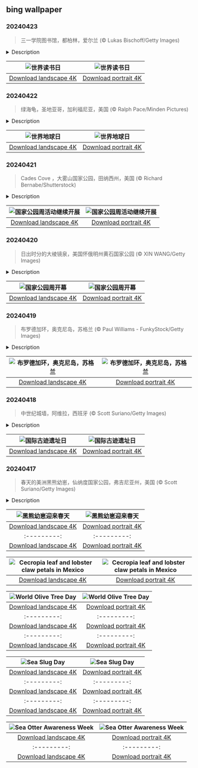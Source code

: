 ## bing wallpaper

### 20240423

> 三一学院图书馆，都柏林，爱尔兰 (© Lukas Bischoff/Getty Images)

<details>
<summary>Description</summary>

> 在爱尔兰中心，在都柏林圣三一学院图书馆历史悠久的大厅里，卷轴和古籍低声诉说着久远的故事。今天，这些沉默的故事讲述者将大放异彩。世界图书日由联合国教科文组织于1995年设立，旨在提醒人们阅读、出版和版权的重要性。但为什么是4月23日呢？因为这一天是威廉·莎士比亚、米格尔·德·塞万提斯和其他几位文学巨匠共同的忌日！从每年在马里兰州肯辛顿举办的汇集众多作家、诗人和文学组织的街头庆祝活动，到世界各地许多国家向孩子们分发图书券，这一天在书页翻动的沙沙声中变得生机勃勃。有趣的是，联合国教科文组织每年都会推选一个城市为“世界图书之都”，被选中的城市将在被授予的一年中开展促进阅读的活动，今年当选是法国斯特拉斯堡。那么，你选好要读的书了吗？
> 
> 
> 
> 

</details>

| ![世界读书日](https://cn.bing.com/th?id=OHR.TrinityDublin_ZH-CN7902993255_UHD.jpg&pid=hp&w=400&h=224&rs=1&c=4) | ![世界读书日](https://cn.bing.com/th?id=OHR.TrinityDublin_ZH-CN7902993255_1080x1920.jpg&pid=hp&w=155&h=315&rs=1&c=4) |
|:---------:|:---------:|
| [Download landscape 4K](https://cn.bing.com/th?id=OHR.TrinityDublin_ZH-CN7902993255_UHD.jpg) | [Download portrait 4K](https://cn.bing.com/th?id=OHR.TrinityDublin_ZH-CN7902993255_1080x1920.jpg) |

### 20240422

> 绿海龟，圣地亚哥，加利福尼亚，美国 (© Ralph Pace/Minden Pictures)

<details>
<summary>Description</summary>

> 今天是“地球日”，一个专门为保护地球环境而设立的节日，旨在提高民众对于现有环境问题的认识。1969年，时任威斯康星州参议员的盖洛德·纳尔逊目睹了库亚霍加河着火和圣巴巴拉石油泄漏等事件，他认为世界需要一项环保倡议，于是埋下了设立“地球日”的种子。一年后，首届“地球日”活动举行。现在，“地球日”已经发展成为一年一度的活动，有超过193个国家的10亿多人参加。今年，这项活动的重点是塑料，因为塑料污染已经严重影响了陆地和海洋环境。许多物种，包括图片中的这只绿海龟，误将海洋中的塑料垃圾当作食物食用。并且，这些塑料垃圾还会带来缠绕风险，也有可能分解成微塑料。每年约有2500万吨塑料进入水生生态系统。因此，赶快行动起来吧！植树造林、清理海滩，倡导环境保护及可持续发展，为人类共同的家园贡献自己的一份力量。毕竟，没有第二个地球！
> 
> 
> 
> 

</details>

| ![世界地球日](https://cn.bing.com/th?id=OHR.EarthDayTurtle_ZH-CN4642042701_UHD.jpg&pid=hp&w=400&h=224&rs=1&c=4) | ![世界地球日](https://cn.bing.com/th?id=OHR.EarthDayTurtle_ZH-CN4642042701_1080x1920.jpg&pid=hp&w=155&h=315&rs=1&c=4) |
|:---------:|:---------:|
| [Download landscape 4K](https://cn.bing.com/th?id=OHR.EarthDayTurtle_ZH-CN4642042701_UHD.jpg) | [Download portrait 4K](https://cn.bing.com/th?id=OHR.EarthDayTurtle_ZH-CN4642042701_1080x1920.jpg) |

### 20240421

> Cades Cove ，大雾山国家公园，田纳西州，美国 (© Richard Bernabe/Shutterstock)

<details>
<summary>Description</summary>

> 随着美国国家公园周活动的开展，让我们一起去田纳西州的大雾山国家公园走走吧！该公园成立于1934年，占地面积超过522,419英亩。这座公园的大部分地区都被森林覆盖着，是1500种开花植物、952种藻类、65种哺乳动物和240多种鸟类的家园，大雾山国家公也因此成为了国际生物圈保护区。
> 
> 在今天的照片中看到的开字山凹是大雾山国家公园内的一个山谷，以其迷人的风景和历史建筑（包括小木屋、谷仓和教堂）而闻名。在探索公园的同时，你还可以参观咆哮叉机动车自然小径、卡特罗基山和埃尔克蒙特等历史名胜。如果你想看萤火虫，埃尔克蒙特就是你的不二之选。如果你是一名地质学家，这里也有适合你的东西：这个公园是前寒武纪晚期岩石的家园。所以，释放你的冒险精神，与其他人一起去探索国家公园吧！
> 
> 

</details>

| ![国家公园周活动继续开展](https://cn.bing.com/th?id=OHR.CadesCove_ZH-CN3950297181_UHD.jpg&pid=hp&w=400&h=224&rs=1&c=4) | ![国家公园周活动继续开展](https://cn.bing.com/th?id=OHR.CadesCove_ZH-CN3950297181_1080x1920.jpg&pid=hp&w=155&h=315&rs=1&c=4) |
|:---------:|:---------:|
| [Download landscape 4K](https://cn.bing.com/th?id=OHR.CadesCove_ZH-CN3950297181_UHD.jpg) | [Download portrait 4K](https://cn.bing.com/th?id=OHR.CadesCove_ZH-CN3950297181_1080x1920.jpg) |

### 20240420

> 日出时分的大棱镜泉，美国怀俄明州黄石国家公园 (© XIN WANG/Getty Images)

<details>
<summary>Description</summary>

> 准备好你的登山靴吧，因为美国国家公园周到了！美国各地最迷人的风景区已敞开大门，邀请大家免费拥抱大自然。在整个庆祝活动期间，美国国家公园管理局将组织各种活动，包括由护林员带领的参观活动、志愿者活动和教育研讨会。
> 
> 如果你在怀俄明州，您可能想去黄石国家公园看看。作为世界上第一个国家公园，该公园以其植物群、动物群（包括落基山狼、灰熊和黑熊）、超级火山和许多地热景观而闻名，而今天的图片上的大棱镜泉正是其中之一。位于中间歇泉盆地的大棱镜泉从里向外呈现出蓝、绿、黄、橙、红等不同颜色，这种现象是由水体中生活的藻类和含色素的细菌等微生物造成的。外面有太多的东西等着你去探索，所以快召集你的朋友，到野外去吧。
> 
> 

</details>

| ![国家公园周开幕](https://cn.bing.com/th?id=OHR.YellowstoneGeyser_ZH-CN3441008468_UHD.jpg&pid=hp&w=400&h=224&rs=1&c=4) | ![国家公园周开幕](https://cn.bing.com/th?id=OHR.YellowstoneGeyser_ZH-CN3441008468_1080x1920.jpg&pid=hp&w=155&h=315&rs=1&c=4) |
|:---------:|:---------:|
| [Download landscape 4K](https://cn.bing.com/th?id=OHR.YellowstoneGeyser_ZH-CN3441008468_UHD.jpg) | [Download portrait 4K](https://cn.bing.com/th?id=OHR.YellowstoneGeyser_ZH-CN3441008468_1080x1920.jpg) |

### 20240419

> 布罗德加环，奥克尼岛，苏格兰 (© Paul Williams - FunkyStock/Getty Images)

<details>
<summary>Description</summary>

> 在苏格兰北部的奥克尼群岛的中心地带，有一个古老的谜团：布罗德加环。这个新石器时代的石圈是一种古老的圆形土方工程，可以追溯到公元前2500年到2000年之间，石圈的直径约为340英尺。该遗址位于两个湖泊之间的狭长地带，最初由60块石头组成，如今只剩下36块。该石圈的确切用途至今仍不得而知。为了进一步了解该遗址，一项名为“挖掘布罗德加环”的发掘项目于2008年启动，但该项目尚未取得任何结论性成果。1999年，包括布罗德加环在内的新石器时代的奥克尼中心地带被联合国教科文组织列为世界遗产。如果你计划去苏格兰旅行，不妨去布罗德加环逛逛。在这里，你不仅可以呼吸到清新的空气，还可以感受石圈的悠久历史。
> 
> 
> 
> 

</details>

| ![布罗德加环，奥克尼岛，苏格兰](https://cn.bing.com/th?id=OHR.OrkneyStones_ZH-CN2287350110_UHD.jpg&pid=hp&w=400&h=224&rs=1&c=4) | ![布罗德加环，奥克尼岛，苏格兰](https://cn.bing.com/th?id=OHR.OrkneyStones_ZH-CN2287350110_1080x1920.jpg&pid=hp&w=155&h=315&rs=1&c=4) |
|:---------:|:---------:|
| [Download landscape 4K](https://cn.bing.com/th?id=OHR.OrkneyStones_ZH-CN2287350110_UHD.jpg) | [Download portrait 4K](https://cn.bing.com/th?id=OHR.OrkneyStones_ZH-CN2287350110_1080x1920.jpg) |

### 20240418

> 中世纪城墙，阿维拉，西班牙 (© Scott Suriano/Getty Images)

<details>
<summary>Description</summary>

> 今天是一个具有纪念意义的日子：国际古迹遗址日。这一天也被称为“世界遗产日”，旨在强调保护文化遗产的重要性。从建筑物到雕塑，古迹可以是任何一样东西，只要它在历史、艺术或科学层面具有突出的价值。世界上有许多令人惊讶的古迹，例如秘鲁的马丘比丘和埃及的吉萨金字塔等，而今天的图片展示的是一个石头建筑，它是西班牙阿维拉中世纪城墙的其中一部分。这些碉堡修建于11世纪至14世纪，周长超8000英尺，最初的修建目的是保护城市，抵御外来者的进攻，如今这里成为了旅游圣地，游客们可以沿着城墙漫步，欣赏城市和周围乡村的美景。
> 
> 
> 
> 

</details>

| ![国际古迹遗址日](https://cn.bing.com/th?id=OHR.AvilaSpain_ZH-CN1792280503_UHD.jpg&pid=hp&w=400&h=224&rs=1&c=4) | ![国际古迹遗址日](https://cn.bing.com/th?id=OHR.AvilaSpain_ZH-CN1792280503_1080x1920.jpg&pid=hp&w=155&h=315&rs=1&c=4) |
|:---------:|:---------:|
| [Download landscape 4K](https://cn.bing.com/th?id=OHR.AvilaSpain_ZH-CN1792280503_UHD.jpg) | [Download portrait 4K](https://cn.bing.com/th?id=OHR.AvilaSpain_ZH-CN1792280503_1080x1920.jpg) |

### 20240417

> 春天的美洲黑熊幼崽，仙纳度国家公园，弗吉尼亚州，美国 (© Scott Suriano/Getty Images)

<details>
<summary>Description</summary>

> 欢迎来到这个世界，可爱的熊宝宝！图中这只毛茸茸的美洲黑熊幼崽才从冬眠中醒来，它在巢穴中度过了生命最初的几个月，现在，它或许对外面的世界感到陌生又困惑。黑熊幼崽一般出生在一月份至二月份，而后一直呆在巢穴里，直到四月中旬或五月初才会离开。刚踏入春天时，小黑熊的体重只有5磅左右，等长到一岁时，体重会长到约80磅。成年黑熊的体重一般在100磅至600磅之间，具体能长到重，取决于它们的年龄、性别、季节、以及栖息地的食物资源。今天图片的背景是弗吉尼亚州仙纳度国家公园，迄今为止，黑熊是这里唯一被发现的熊类。
> 
> 
> 
> 

</details>

| ![黑熊幼崽迎来春天](https://cn.bing.com/th?id=OHR.SpringCub_ZH-CN1643833378_UHD.jpg&pid=hp&w=400&h=224&rs=1&c=4) | ![黑熊幼崽迎来春天](https://cn.bing.com/th?id=OHR.SpringCub_ZH-CN1643833378_1080x1920.jpg&pid=hp&w=155&h=315&rs=1&c=4) |
|:---------:|:---------:|
| [Download landscape 4K](https://cn.bing.com/th?id=OHR.SpringCub_ZH-CN1643833378_UHD.jpg) | [Download portrait 4K](https://cn.bing.com/th?id=OHR.SpringCub_ZH-CN1643833378_1080x1920.jpg) | [Download portrait 4K](https://cn.bing.com/th?id=OHR.BeaverDenali_EN-US1894047698_1080x1920.jpg) |20.jpg) |om/th?id=OHR.AmericanWetlands_EN-US1844827155_1080x1920.jpg&pid=hp&w=155&h=315&rs=1&c=4) |
|:---------:|:---------:|
| [Download landscape 4K](https://cn.bing.com/th?id=OHR.AmericanWetlands_EN-US1844827155_UHD.jpg) | [Download portrait 4K](https://cn.bing.com/th?id=OHR.AmericanWetlands_EN-US1844827155_1080x1920.jpg) |9784_UHD.jpg) | [Download portrait 4K](https://cn.bing.com/th?id=OHR.RedPlanetDay_EN-US9693219784_1080x1920.jpg) |r claw is often cultivated as an ornamental plant for tropical gardens. Gardeners looking to attract birds love the Heliconia because its plentiful nectar draws hummingbirds to its downward-facing flowers. Those same flowers have special recognition in Bolivia as 'patujú,' the national flower, which appears on one of the country's flags.
> 
> 

</details>

| ![Cecropia leaf and lobster claw petals in Mexico](https://cn.bing.com/th?id=OHR.Cecropia_EN-US9602789937_UHD.jpg&pid=hp&w=400&h=224&rs=1&c=4) | ![Cecropia leaf and lobster claw petals in Mexico](https://cn.bing.com/th?id=OHR.Cecropia_EN-US9602789937_1080x1920.jpg&pid=hp&w=155&h=315&rs=1&c=4) |
|:---------:|:---------:|
| [Download landscape 4K](https://cn.bing.com/th?id=OHR.Cecropia_EN-US9602789937_UHD.jpg) | [Download portrait 4K](https://cn.bing.com/th?id=OHR.Cecropia_EN-US9602789937_1080x1920.jpg) |though olive trees do not grow very tall, usually no more than 30 feet, they live a very long time. One of the oldest known trees in the world, in Portugal, is believed to be 3,350 years old. Many live for millennia, their trunks growing thick and gnarled, and their branches bearing fruit century after century. As civilizations rise and fall around them, these hardy trees remain resilient and steadfast.
> 
> 

</details>

| ![World Olive Tree Day](https://cn.bing.com/th?id=OHR.OliveTreeDay_EN-US9460125670_UHD.jpg&pid=hp&w=400&h=224&rs=1&c=4) | ![World Olive Tree Day](https://cn.bing.com/th?id=OHR.OliveTreeDay_EN-US9460125670_1080x1920.jpg&pid=hp&w=155&h=315&rs=1&c=4) |
|:---------:|:---------:|
| [Download landscape 4K](https://cn.bing.com/th?id=OHR.OliveTreeDay_EN-US9460125670_UHD.jpg) | [Download portrait 4K](https://cn.bing.com/th?id=OHR.OliveTreeDay_EN-US9460125670_1080x1920.jpg) |pid=hp&w=155&h=315&rs=1&c=4) |
|:---------:|:---------:|
| [Download landscape 4K](https://cn.bing.com/th?id=OHR.MonksMound_EN-US9323884241_UHD.jpg) | [Download portrait 4K](https://cn.bing.com/th?id=OHR.MonksMound_EN-US9323884241_1080x1920.jpg) |](https://cn.bing.com/th?id=OHR.Calacas_EN-US6430903741_UHD.jpg) | [Download portrait 4K](https://cn.bing.com/th?id=OHR.Calacas_EN-US6430903741_1080x1920.jpg) |.com/th?id=OHR.SealRiver_EN-US6267835630_1080x1920.jpg&pid=hp&w=155&h=315&rs=1&c=4) |
|:---------:|:---------:|
| [Download landscape 4K](https://cn.bing.com/th?id=OHR.SealRiver_EN-US6267835630_UHD.jpg) | [Download portrait 4K](https://cn.bing.com/th?id=OHR.SealRiver_EN-US6267835630_1080x1920.jpg) |e a more fitting name. Someone call Terry.
> 
> 

</details>

| ![Sea Slug Day](https://cn.bing.com/th?id=OHR.SeaAngel_EN-US5531672696_UHD.jpg&pid=hp&w=400&h=224&rs=1&c=4) | ![Sea Slug Day](https://cn.bing.com/th?id=OHR.SeaAngel_EN-US5531672696_1080x1920.jpg&pid=hp&w=155&h=315&rs=1&c=4) |
|:---------:|:---------:|
| [Download landscape 4K](https://cn.bing.com/th?id=OHR.SeaAngel_EN-US5531672696_UHD.jpg) | [Download portrait 4K](https://cn.bing.com/th?id=OHR.SeaAngel_EN-US5531672696_1080x1920.jpg) |OHR.DarkSkyAcadia_EN-US6966527964_1080x1920.jpg) |.bing.com/th?id=OHR.GoldenJellyfish_EN-US6743816471_1080x1920.jpg&pid=hp&w=155&h=315&rs=1&c=4) |
|:---------:|:---------:|
| [Download landscape 4K](https://cn.bing.com/th?id=OHR.GoldenJellyfish_EN-US6743816471_UHD.jpg) | [Download portrait 4K](https://cn.bing.com/th?id=OHR.GoldenJellyfish_EN-US6743816471_1080x1920.jpg) |ng.com/th?id=OHR.LastDollarRoad_EN-US7923638318_UHD.jpg&pid=hp&w=400&h=224&rs=1&c=4) | ![First day of autumn](https://cn.bing.com/th?id=OHR.LastDollarRoad_EN-US7923638318_1080x1920.jpg&pid=hp&w=155&h=315&rs=1&c=4) |
|:---------:|:---------:|
| [Download landscape 4K](https://cn.bing.com/th?id=OHR.LastDollarRoad_EN-US7923638318_UHD.jpg) | [Download portrait 4K](https://cn.bing.com/th?id=OHR.LastDollarRoad_EN-US7923638318_1080x1920.jpg) |ppers who hunted otters to near extinction before they were protected by law. Although sea otter populations have rebounded, they are still considered endangered. Otters live along the Pacific Coast of North America, from California up to Alaska. Although they can walk on land, they almost never find the need or desire to, even when it's nap time. When they're ready for a snooze, they'll raft up, wrap themselves in a strand of kelp to keep them from drifting away, and recline on the world's biggest waterbed.

</details>

| ![Sea Otter Awareness Week](https://cn.bing.com/th?id=OHR.SitkaOtters_EN-US7714053956_UHD.jpg&pid=hp&w=400&h=224&rs=1&c=4) | ![Sea Otter Awareness Week](https://cn.bing.com/th?id=OHR.SitkaOtters_EN-US7714053956_1080x1920.jpg&pid=hp&w=155&h=315&rs=1&c=4) |
|:---------:|:---------:|
| [Download landscape 4K](https://cn.bing.com/th?id=OHR.SitkaOtters_EN-US7714053956_UHD.jpg) | [Download portrait 4K](https://cn.bing.com/th?id=OHR.SitkaOtters_EN-US7714053956_1080x1920.jpg) |oo_EN-US7569665443_UHD.jpg&pid=hp&w=400&h=224&rs=1&c=4) | ![World Bamboo Day](https://cn.bing.com/th?id=OHR.ArashiyamaBamboo_EN-US7569665443_1080x1920.jpg&pid=hp&w=155&h=315&rs=1&c=4) |
|:---------:|:---------:|
| [Download landscape 4K](https://cn.bing.com/th?id=OHR.ArashiyamaBamboo_EN-US7569665443_UHD.jpg) | [Download portrait 4K](https://cn.bing.com/th?id=OHR.ArashiyamaBamboo_EN-US7569665443_1080x1920.jpg) |